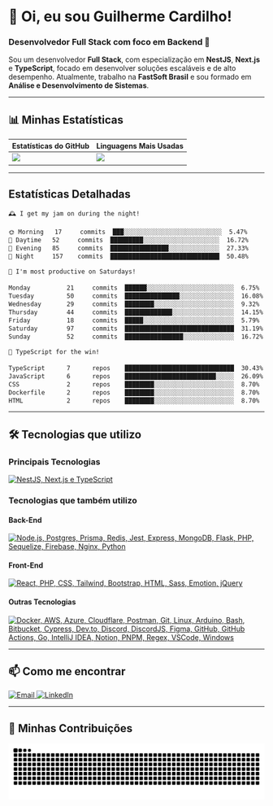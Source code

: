 # 👋 Oi, eu sou Guilherme Cardilho!

### Desenvolvedor Full Stack com foco em Backend 🚀

Sou um desenvolvedor **Full Stack**, com especialização em **NestJS**, **Next.js** e **TypeScript**, focado em desenvolver soluções escaláveis e de alto desempenho. Atualmente, trabalho na **FastSoft Brasil** e sou formado em **Análise e Desenvolvimento de Sistemas**.

---

## 📊 Minhas Estatísticas

| Estatísticas do GitHub | Linguagens Mais Usadas |
|------------------------|------------------------|
| <img src="https://github-readme-stats-azure-kappa.vercel.app/api?username=guicardilho&locale=pt-BR&hide_rank=true&rank_icon=github&show_icons=true&include_all_commits=true&hide=stars,issues,contribs&show=prs_merged&api_domain=https://github-readme-stats-azure-kappa.vercel.app&theme=dark" width="650"/> | <img src="https://github-readme-stats.vercel.app/api/top-langs/?username=guicardilho&layout=compact&theme=dark&include_all_commits=true&locale=pt-BR" width="340"/> |


---

## Estatísticas Detalhadas

<!-- README-STATS:START -->

```
🕰️ I get my jam on during the night!

🌞 Morning  	17     commits	███░░░░░░░░░░░░░░░░░░░░░░░░░░░	5.47%
🌆 Daytime  	52     commits	█████████░░░░░░░░░░░░░░░░░░░░░	16.72%
🌃 Evening  	85     commits	████████████████░░░░░░░░░░░░░░	27.33%
🌙 Night    	157    commits	██████████████████████████████	50.48%
```

```
📅 I'm most productive on Saturdays!

Monday      	21     commits	██████░░░░░░░░░░░░░░░░░░░░░░░░	6.75%
Tuesday     	50     commits	███████████████░░░░░░░░░░░░░░░	16.08%
Wednesday   	29     commits	████████░░░░░░░░░░░░░░░░░░░░░░	9.32%
Thursday    	44     commits	█████████████░░░░░░░░░░░░░░░░░	14.15%
Friday      	18     commits	█████░░░░░░░░░░░░░░░░░░░░░░░░░	5.79%
Saturday    	97     commits	██████████████████████████████	31.19%
Sunday      	52     commits	████████████████░░░░░░░░░░░░░░	16.72%
```

```
🧪 TypeScript for the win!

TypeScript  	7      repos	██████████████████████████████	30.43%
JavaScript  	6      repos	█████████████████████████░░░░░	26.09%
CSS         	2      repos	████████░░░░░░░░░░░░░░░░░░░░░░	8.70%
Dockerfile  	2      repos	████████░░░░░░░░░░░░░░░░░░░░░░	8.70%
HTML        	2      repos	████████░░░░░░░░░░░░░░░░░░░░░░	8.70%
```

<!-- README-STATS:END -->

---

## 🛠️ Tecnologias que utilizo

### **Principais Tecnologias**
[![NestJS, Next.js e TypeScript](https://skillicons.dev/icons?i=nestjs,nextjs,typescript&theme=dark)](https://skillicons.dev)

### **Tecnologias que também utilizo**

#### **Back-End**
[![Node.js, Postgres, Prisma, Redis, Jest, Express, MongoDB, Flask, PHP, Sequelize, Firebase, Nginx, Python](https://skillicons.dev/icons?i=nodejs,postgres,prisma,redis,jest,express,mongodb,flask,php,sequelize,firebase,nginx,py&theme=dark)](https://skillicons.dev)

#### **Front-End**
[![React, PHP, CSS, Tailwind, Bootstrap, HTML, Sass, Emotion, jQuery](https://skillicons.dev/icons?i=react,php,css,tailwind,bootstrap,html,sass,emotion,jquery&theme=dark)](https://skillicons.dev)

#### **Outras Tecnologias**
[![Docker, AWS, Azure, Cloudflare, Postman, Git, Linux, Arduino, Bash, Bitbucket, Cypress, Dev.to, Discord, DiscordJS, Figma, GitHub, GitHub Actions, Go, IntelliJ IDEA, Notion, PNPM, Regex, VSCode, Windows](https://skillicons.dev/icons?i=docker,aws,azure,cloudflare,postman,git,linux,arduino,bash,bitbucket,cypress,devto,discord,discordjs,figma,github,githubactions,go,idea,notion,pnpm,regex,vscode,windows&theme=dark)](https://skillicons.dev)

---

## 📫 Como me encontrar

<p align="start">
  <a href="mailto:gui_cardilho@hotmail.com">
    <img src="https://img.shields.io/badge/-Email-%23333?style=for-the-badge&logo=gmail&logoColor=white" alt="Email">
  </a>
  <a href="https://www.linkedin.com/in/guilherme-cardilho" target="_blank">
    <img src="https://img.shields.io/badge/-LinkedIn-%230077B5?style=for-the-badge&logo=linkedin&logoColor=white" alt="LinkedIn">
  </a>
</p>

---

## 🐍 Minhas Contribuições

<picture>
  <source media="(prefers-color-scheme: dark)" srcset="https://raw.githubusercontent.com/GuiCardilho/GuiCardilho/output/github-snake-dark.svg" />
  <source media="(prefers-color-scheme: light)" srcset="https://raw.githubusercontent.com/GuiCardilho/GuiCardilho/output/github-snake.svg" />
  <img alt="github-snake" src="https://raw.githubusercontent.com/GuiCardilho/GuiCardilho/output/github-snake.svg" />
</picture>
